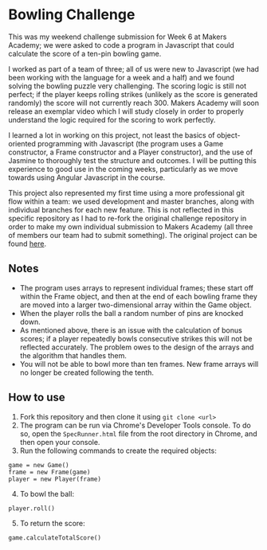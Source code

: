 Bowling Challenge
===============

This was my weekend challenge submission for Week 6 at Makers Academy; we were asked to code a program in Javascript that could calculate the score of a ten-pin bowling game.

I worked as part of a team of three; all of us were new to Javascript (we had been working with the language for a week and a half) and we found solving the bowling puzzle very challenging. The scoring logic is still not perfect; if the player keeps rolling strikes (unlikely as the score is generated randomly) the score will not currently reach 300. Makers Academy will soon release an exemplar video which I will  study closely in order to properly understand the logic required for the scoring to work perfectly.

I learned a lot in working on this project, not least the basics of object-oriented programming with Javascript (the program uses a Game constructor, a Frame constructor and a Player constructor), and the use of Jasmine to thoroughly test the structure and outcomes. I will be putting this experience to good use in the coming weeks, particularly as we move towards using Angular Javascript in the course.

This project also represented my first time using a more professional git flow within a team: we used development and master branches, along with individual branches for each new feature. This is not reflected in this specific repository as I had to re-fork the original challenge repository in order to make my own individual submission to Makers Academy (all three of members our team had to submit something). The original project can be found [here](https://github.com/ALRW/bowling_challenge).

Notes
------
* The program uses arrays to represent individual frames; these start off within the Frame object, and then at the end of each bowling frame they are moved into a larger two-dimensional array within the Game object.
* When the player rolls the ball a random number of pins are knocked down.
* As mentioned above, there is an issue with the calculation of bonus scores; if a player repeatedly bowls consecutive strikes this will not be reflected accurately. The problem owes to the design of the arrays and the algorithm that handles them.
* You will not be able to bowl more than ten frames. New frame arrays will no longer be created following the tenth.

How to use
----------
1. Fork this repository and then clone it using `git clone <url>`
2. The program can be run via Chrome's Developer Tools console. To do so, open the `SpecRunner.html` file from the root directory in Chrome, and then open your console.
3. Run the following commands to create the required objects:
```
game = new Game()
frame = new Frame(game)
player = new Player(frame)
```
4. To bowl the ball:
```
player.roll()
```
5. To return the score:
```
game.calculateTotalScore()
```
